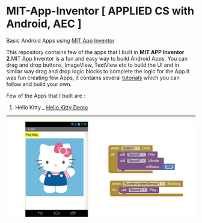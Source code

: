 # MIT-App-Inventor [ APPLIED CS with Android, AEC ]
Basic Android Apps using [MIT App Inventor](http://ai2.appinventor.mit.edu) 

This repository contains few of the apps that I built in <b>MIT APP Inventor 2</b>.MIT App Inventor is a fun and easy way to build Android Apps. You can drag and drop buttons, ImageView, TextView etc to build the UI and in similar way drag and drop logic blocks to complete the logic for the App.It was fun creating few Apps, it contains several [tutorials](http://appinventor.mit.edu/explore/ai2/tutorials) which you can follow and build your own. 

Few of the Apps that I built are : 

1. Hello Kitty              _             [Hello Kitty Demo](https://youtu.be/RV9cvNFkv_8)
--------------
<img src="https://github.com/SKKSaikia/MIT-App-Inventor/blob/master/Images/kitty.jpg">

